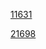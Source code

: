 [11631](https://jmathsergebnisse.github.io/11631/)


[21698](https://jmathsergebnisse.github.io/21698/)
